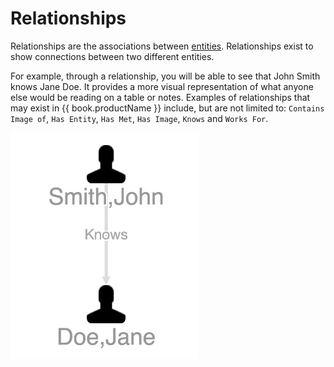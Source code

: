 # Relationships

Relationships are the associations between [entities](entities.md). Relationships exist to show connections between two
different entities.

For example, through a relationship, you will be able to see that John Smith knows Jane Doe. It provides a more visual
representation of what anyone else would be reading on a table or notes. Examples of relationships that may exist in
{{ book.productName }}  include, but are not limited to: `Contains Image of`, `Has Entity`, `Has Met`, `Has Image`,
`Knows` and `Works For`.

<img src = images/entity-relationship.png width="300">
